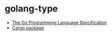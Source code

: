 # golang-type

* [The Go Programming Language Specification](https://golang.org/ref/spec#Type)
* [Cargo package](https://crates.io/crates/golang-type)
